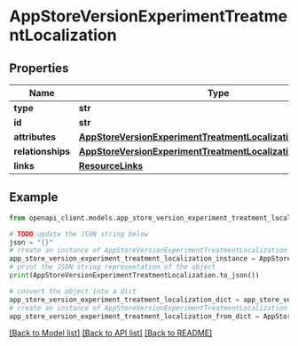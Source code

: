 # AppStoreVersionExperimentTreatmentLocalization


## Properties

Name | Type | Description | Notes
------------ | ------------- | ------------- | -------------
**type** | **str** |  | 
**id** | **str** |  | 
**attributes** | [**AppStoreVersionExperimentTreatmentLocalizationAttributes**](AppStoreVersionExperimentTreatmentLocalizationAttributes.md) |  | [optional] 
**relationships** | [**AppStoreVersionExperimentTreatmentLocalizationRelationships**](AppStoreVersionExperimentTreatmentLocalizationRelationships.md) |  | [optional] 
**links** | [**ResourceLinks**](ResourceLinks.md) |  | [optional] 

## Example

```python
from openapi_client.models.app_store_version_experiment_treatment_localization import AppStoreVersionExperimentTreatmentLocalization

# TODO update the JSON string below
json = "{}"
# create an instance of AppStoreVersionExperimentTreatmentLocalization from a JSON string
app_store_version_experiment_treatment_localization_instance = AppStoreVersionExperimentTreatmentLocalization.from_json(json)
# print the JSON string representation of the object
print(AppStoreVersionExperimentTreatmentLocalization.to_json())

# convert the object into a dict
app_store_version_experiment_treatment_localization_dict = app_store_version_experiment_treatment_localization_instance.to_dict()
# create an instance of AppStoreVersionExperimentTreatmentLocalization from a dict
app_store_version_experiment_treatment_localization_from_dict = AppStoreVersionExperimentTreatmentLocalization.from_dict(app_store_version_experiment_treatment_localization_dict)
```
[[Back to Model list]](../README.md#documentation-for-models) [[Back to API list]](../README.md#documentation-for-api-endpoints) [[Back to README]](../README.md)


